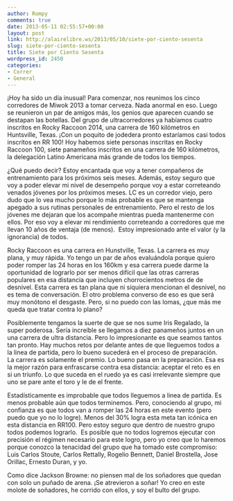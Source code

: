 ```yaml
---
author: Rompy
comments: true
date: 2013-05-11 02:55:57+00:00
layout: post
link: http://alairelibre.ws/2013/05/10/siete-por-ciento-sesenta
slug: siete-por-ciento-sesenta
title: Siete por Ciento Sesenta
wordpress_id: 2450
categories:
- Correr
- General
---
```


¡Hoy ha sido un día inusual! Para comenzar, nos reunimos los cinco corredores de Miwok 2013 a tomar cerveza. Nada anormal en eso. Luego se reunieron un par de amigos más, los genios que aparecen cuando se destapan las botellas. Del grupo de ultracorredores ya habíamos cuatro inscritos en Rocky Raccoon 2014, una carrera de 160 kilómetros en Huntsville, Texas. ¡Con un poquito de jodedera pronto estaríamos casi todos inscritos en RR 100! Hoy habemos siete personas inscritas en Rocky Raccoon 100, siete panameños inscritos en una carrera de 160 kilómetros, la delegación Latino Americana más grande de todos los tiempos.




¿Qué puedo decir? Estoy encantada que voy a tener compañeros de entrenamiento para los próximos seis meses. Además, estoy seguro que voy a poder elevar mi nivel de desempeño porque voy a estar correteando venados jóvenes por los próximos meses. LC es un corredor viejo, pero dudo que lo vea mucho porque lo más probable es que se mantenga apegado a sus rutinas personales de entrenamiento. Pero el resto de los jóvenes me dejaran que los acompañe mientras pueda mantenerme con ellos. Por eso voy a elevar mi rendimiento correteando a corredores que me llevan 10 años de ventaja (de menos).  Estoy impresionado ante el valor (y la ignorancia) de todos.




Rocky Raccoon es una carrera en Hunstville, Texas. La carrera es muy plana, y muy rápida. Yo tengo un par de años evaluándola porque quiero poder romper las 24 horas en los 160km y esa carrera puede darme la oportunidad de lograrlo por ser menos difícil que las otras carreras populares en esa distancia que incluyen chorrocientos metros de de desnivel. Esta carrera es tan plana que ni siquiera mencionan el desnivel, no es tema de conversación. El otro problema converso de eso es que será muy monótono el desgaste. Pero, si no puedo con las lomas, ¿que más me queda que tratar contra lo plano?




Posiblemente tengamos la suerte de que se nos sume Iris Regalado, la super poderosa. Sería increíble se llegamos a diez panameños juntos en un una carrera de ultra distancia. Pero lo impresionante es que seamos tantos tan pronto. Hay muchos retos por delante antes de que lleguemos todos a la linea de partida, pero lo bueno sucederá en el proceso de preparación. La carrera es solamente el premio. Lo bueno pasa en la preparación. Esa es la mejor razón para enfrascarse contra esa distancia: aceptar el reto es en si un triunfo. Lo que suceda en el ruedo ya es casi irrelevante siempre que uno se pare ante el toro y le de el frente.




Estadísticamente es improbable que todos lleguemos a linea de partida. Es menos probable aún que todos terminemos. Pero, conociendo al grupo, mi confianza es que todos van a romper las 24 horas en este evento (pero puedo que yo no lo logre). Menos del 30% logra esta meta tan icónica en esta distancia en RR100. Pero estoy seguro que dentro de nuestro grupo todos podemos lograrlo.  Es posible que no todos logremos ejecutar con precisión el régimen necesario para este logro, pero yo creo que lo haremos porque conozco la tenacidad del grupo que ha tomado este compromiso: Luis Carlos Stoute, Carlos Rettally, Rogelio Bennett, Daniel Brostella, Jose Orillac, Ernesto Duran, y yo.




Como dice Jackson Browne: no piensen mal de los soñadores que quedan con solo un puñado de arena. ¡Se atrevieron a soñar! Yo creo en este molote de soñadores, he corrido con ellos, y soy el bulto del grupo.
